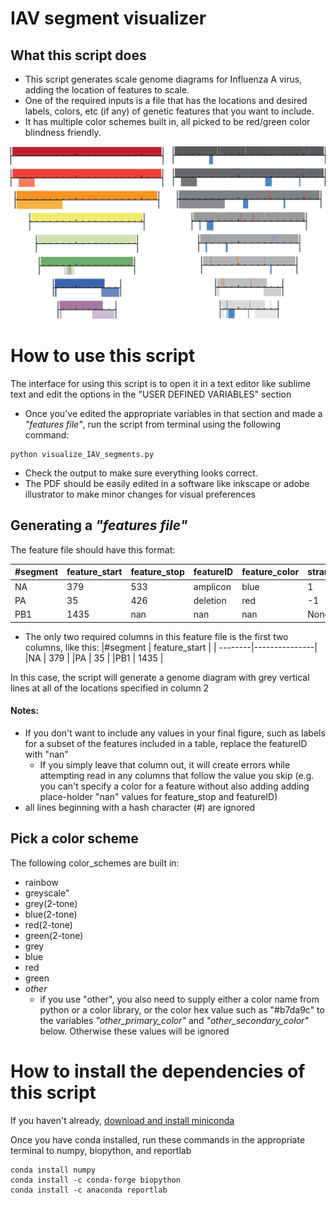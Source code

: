 # IAV segment visualizer

## What this script does
* This script generates scale genome diagrams for Influenza A virus, adding the location of features to scale.
* One of the required inputs is a file that has the locations and desired labels, colors, etc (if any) of genetic features that you want to include.
* It has multiple color schemes built in, all picked to be red/green color blindness friendly.

![alt text](https://github.com/Lowen-Lab/IAV_segment_visualizer/blob/main/example_IAV_diagram_figure.png)

# How to use this script
The interface for using this script is to open it in a text editor like sublime text and edit the options in the "USER DEFINED VARIABLES" section
* Once you've edited the appropriate variables in that section and made a *"features file"*, run the script from terminal using the following command:
```
python visualize_IAV_segments.py
```
* Check the output to make sure everything looks correct.
* The PDF should be easily edited in a software like inkscape or adobe illustrator to make minor changes for visual preferences

## Generating a *"features file"*
The feature file should have this format:

|#segment | feature_start | feature_stop | featureID | feature_color | strand|
| --------|---------------|--------------|-----------|---------------|-------|
|NA | 379 | 533 | amplicon | blue | 1|
|PA | 35 | 426 | deletion | red | -1|
|PB1 | 1435 | nan | nan | nan | None|

- The only two required columns in this feature file is the first two columns, like this:
|#segment | feature_start |
| --------|---------------|
|NA | 379 |
|PA | 35 |
|PB1 | 1435 |

In this case, the script will generate a genome diagram with grey vertical lines at all of the locations specified in column 2

#### Notes:
- If you don't want to include any values in your final figure, such as labels for a subset of the features included in a table, replace the featureID with "nan"
  - If you simply leave that column out, it will create errors while attempting read in any columns that follow the value you skip (e.g. you can't specify a color for a feature without also adding adding place-holder "nan" values for feature_stop and featureID)
- all lines beginning with a hash character (#) are ignored

## Pick a color scheme
The following color_schemes are built in: 
* rainbow
* greyscale"
* grey(2-tone)
* blue(2-tone)
* red(2-tone)
* green(2-tone)
* grey
* blue
* red
* green
* *other* 
   - if you use "other", you also need to supply either a color name from python or a color library, or the color hex value such as "#b7da9c" to the variables *"other_primary_color"* and *"other_secondary_color"* below. Otherwise these values will be ignored

# How to install the dependencies of this script
If you haven't already, [download and install miniconda](https://docs.conda.io/en/latest/miniconda.html)

Once you have conda installed, run these commands in the appropriate terminal to numpy, biopython, and reportlab
```
conda install numpy
conda install -c conda-forge biopython
conda install -c anaconda reportlab
```

